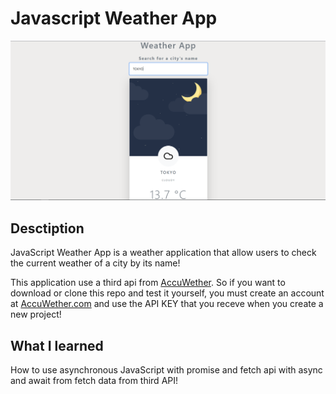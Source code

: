 # Javascript Weather App

![Main image](readme/main-img.png)

## Desctiption 

JavaScript Weather App is a weather application that allow users to check the current weather of a city by its name!

This application use a third api from [AccuWether](https://developer.accuweather.com/). So if you want to download or clone this repo and test it yourself, you must create an account at [AccuWether.com](https://developer.accuweather.com/) and use the API KEY that you receve when you create a new project!

## What I learned

How to use asynchronous JavaScript with promise and fetch api with async and await from fetch data from third API!